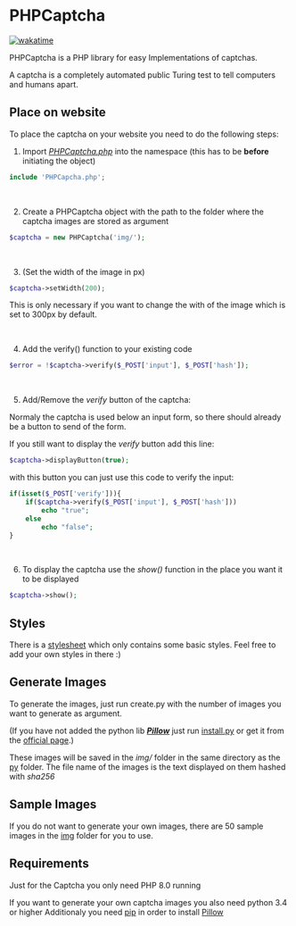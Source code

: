 # PHPCaptcha
[![wakatime](https://wakatime.com/badge/github/lgbSalzburg/PHPCaptcha.svg)](https://wakatime.com/badge/github/lgbSalzburg/PHPCaptcha)

PHPCaptcha is a PHP library for easy Implementations of captchas.

A captcha is a completely automated public Turing test to tell computers and humans apart.

## Place on website
To place the captcha on your website you need to do the following steps:
1. Import [*PHPCaptcha.php*](src/PHPCaptcha.php) into the namespace (this has to be **before** initiating the object)
```php
include 'PHPCapcha.php';
```
<br/>

2. Create a PHPCaptcha object with the path to the folder where the captcha images are stored as argument
```php
$captcha = new PHPCaptcha('img/');
```

<br/>

3. (Set the width of the image in px) 
```php
$captcha->setWidth(200);
```
   This is only necessary if you want to change the with of the image which is set to 300px by default.

<br/>

4. Add the verify() function to your existing code
```php
$error = !$captcha->verify($_POST['input'], $_POST['hash']);
```
<br/>

5. Add/Remove the *verify* button of the captcha:

Normaly the captcha is used below an input form, so there should already be a button to send of the form.

If you still want to display the *verify* button add this line:
```php
$captcha->displayButton(true);
```
with this button you can just use this code to verify the input:
```php
if(isset($_POST['verify'])){
	if($captcha->verify($_POST['input'], $_POST['hash']))
		echo "true";
	else
		echo "false";
}
```
<br/>

6. To display the captcha use the *show()* function in the place you want it to be displayed
```php
$captcha->show();
```

## Styles
There is a [stylesheet](css/PHPCaptcha.css) which only contains some basic styles.
Feel free to add your own styles in there :)

## Generate Images
To generate the images, just run create.py with the number of images you want to generate as argument.

(If you have not added the python lib [**_Pillow_**](https://pillow.readthedocs.io/en/stable/) just run [install.py](py/create.py) or get it from the [official page](https://pillow.readthedocs.io/en/stable/installation.html).)

These images will be saved in the *img/* folder in the same directory as the [py](py) folder.
The file name of the images is the text displayed on them hashed with *sha256*

## Sample Images
If you do not want to generate your own images, there are 50 sample images in the [img](img) folder for you to use.

## Requirements
Just for the Captcha you only need PHP 8.0 running

If you want to generate your own captcha images you also need python 3.4 or higher
Additionaly you need [pip](https://pypi.org/project/pip/) in order to install [Pillow](https://pillow.readthedocs.io/en/stable/)


